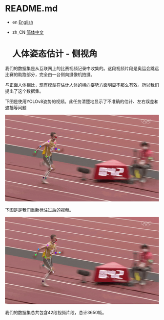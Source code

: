 # README.md
- en [English](README.md)
- zh_CN [简体中文](README_CN.md)

  # 人体姿态估计 - 侧视角

我们的数据集是从互联网上的比赛视频记录中收集的。这段视频片段是奥运会跳远比赛的助跑部分，完全由一台侧向摄像机拍摄。

与正面人体相比，现有模型在估计人体的横向姿势方面明显不那么有效。所以我们提出了这个数据集。

下图是使用YOLOv8姿势的视频。此任务清楚地显示了不准确的估计、左右误差和遮挡等问题

![image](https://github.com/zhiSports/AI_Sports_Dataset/blob/main/data/Human_Pose_Estimatie_Side_View/img/raw.gif)

下图是是我们重新标注过后的视频。

![image](https://github.com/zhiSports/AI_Sports_Dataset/blob/main/data/Human_Pose_Estimatie_Side_View/img/re.gif)

我们的数据集总共包含42段视频片段，总计3650帧。
